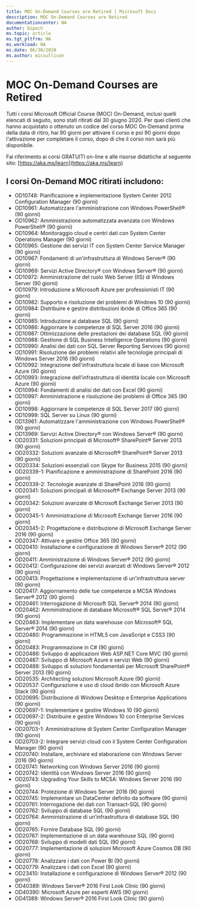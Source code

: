 ```yaml
---
title: MOC On-Demand Courses are Retired | Microsoft Docs
description: MOC On-Demand Courses are Retired 
documentationcenter: NA 
author: bipach
ms.topic: article
ms.tgt_pltfrm: NA
ms.workload: NA
ms.date: 06/30/2020
ms.author: micsullivan
---
```

# MOC On-Demand Courses are Retired

Tutti i corsi Microsoft Official Course (MOC) On-Demand, inclusi quelli elencati di seguito, sono stati ritirati dal 30 giugno 2020.  Per quei clienti che hanno acquistato o ottenuto un codice del corso MOC On-Demand prima della data di ritiro, hai 90 giorni per attivare il corso e poi 90 giorni dopo l'attivazione per completare il corso, dopo di che il corso non sarà più disponibile.

Fai riferimento ai corsi GRATUITI on-line e alle risorse didattiche al seguente sito: [https://aka.ms/learn](https://aka.ms/learn)

## I corsi On-Demand MOC ritirati includono:

- OD10748: Pianificazione e implementazione System Center 2012 Configuration Manager (90 giorni)
- OD10961: Automatizzare l'amministrazione con Windows PowerShell® (90 giorni)
- OD10962: Amministrazione automatizzata avanzata con Windows PowerShell® (90 giorni)  
- OD10964: Monitoraggio cloud e centri dati con System Center Operations Manager (90 giorni)  
- OD10965: Gestione dei servizi IT con System Center Service Manager (90 giorni)  
- OD10967: Fondamenti di un'infrastruttura di Windows Server® (90 giorni)  
- OD10969: Servizi Active Directory® con Windows Server® (90 giorni)  
- OD10972: Amministrazione del ruolo Web Server (IIS) di Windows Server (90 giorni)  
- OD10979: Introduzione a Microsoft Azure per professionisti IT (90 giorni)  
- OD10982: Supporto e risoluzione dei problemi di Windows 10 (90 giorni)  
- OD10984: Distribuire e gestire distribuzioni ibride di Office 365 (90 giorni)  
- OD10985: Introduzione ai database SQL (90 giorni)  
- OD10986: Aggiornare le competenze di SQL Server 2016 (90 giorni)  
- OD10987: Ottimizzazione delle prestazioni dei database SQL (90 giorni)  
- OD10988: Gestione di SQL Business Intelligence Operations (90 giorni)  
- OD10990: Analisi dei dati con SQL Server Reporting Services (90 giorni)  
- OD10991: Risoluzione dei problemi relativi alle tecnologie principali di Windows Server 2016 (90 giorni)  
- OD10992: Integrazione dell'infrastruttura locale di base con Microsoft Azure (90 giorni)  
- OD10993: Integrazione dell'infrastruttura di identità locale con Microsoft Azure (90 giorni)  
- OD10994: Fondamenti di analisi dei dati con Excel (90 giorni)  
- OD10997: Amministrazione e risoluzione dei problemi di Office 365 (90 giorni)  
- OD10998: Aggiornare le competenze di SQL Server 2017 (90 giorni)  
- OD10999: SQL Server su Linux (90 giorni)  
- OD13961: Automatizzare l'amministrazione con Windows PowerShell® (90 giorni)  
- OD13969: Servizi Active Directory® con Windows Server® (90 giorni)  
- OD20331: Soluzioni principali di Microsoft® SharePoint® Server 2013 (90 giorni)  
- OD20332: Soluzioni avanzate di Microsoft® SharePoint® Server 2013 (90 giorni)  
- OD20334: Soluzioni essenziali con Skype for Business 2015 (90 giorni)  
- OD20339-1: Pianificazione e amministrazione di SharePoint 2016 (90 giorni)  
- OD20339-2: Tecnologie avanzate di SharePoint 2016 (90 giorni)  
- OD20341: Soluzioni principali di Microsoft® Exchange Server 2013 (90 giorni)  
- OD20342: Soluzioni avanzate di Microsoft Exchange Server 2013 (90 giorni)  
- OD20345-1: Amministrazione di Microsoft Exchange Server 2016 (90 giorni)  
- OD20345-2: Progettazione e distribuzione di Microsoft Exchange Server 2016 (90 giorni)  
- OD20347: Attivare e gestire Office 365 (90 giorni)  
- OD20410: Installazione e configurazione di Windows Server® 2012 (90 giorni)  
- OD20411: Amministrazione di Windows Server® 2012 (90 giorni)  
- OD20412: Configurazione dei servizi avanzati di Windows Server® 2012 (90 giorni)  
- OD20413: Progettazione e implementazione di un'infrastruttura server (90 giorni)  
- OD20417: Aggiornamento delle tue competenze a MCSA Windows Server® 2012 (90 giorni)  
- OD20461: Interrogazione di Microsoft SQL Server® 2014 (90 giorni)  
- OD20462: Amministrazione di database Microsoft® SQL Server® 2014 (90 giorni)  
- OD20463: Implementare un data warehouse con Microsoft® SQL Server® 2014 (90 giorni)  
- OD20480: Programmazione in HTML5 con JavaScript e CSS3 (90 giorni)  
- OD20483: Programmazione in C# (90 giorni)  
- OD20486: Sviluppo di applicazioni Web ASP.NET Core MVC (90 giorni)  
- OD20487: Sviluppo di Microsoft Azure e servizi Web (90 giorni)  
- OD20488: Sviluppo di soluzioni fondamentali per Microsoft SharePoint® Server 2013 (90 giorni)  
- OD20535: Architecting soluzioni Microsoft Azure (90 giorni)  
- OD20537: Configurazione e uso di cloud ibrido con Microsoft Azure Stack (90 giorni)  
- OD20695: Distribuzione di Windows Desktop e Enterprise Applications (90 giorni)  
- OD20697-1: Implementare e gestire Windows 10 (90 giorni)  
- OD20697-2: Distribuire e gestire Windows 10 con Enterprise Services (90 giorni)  
- OD20703-1: Amministrazione di System Center Configuration Manager (90 giorni)  
- OD20703-2: Integrare servizi cloud con il System Center Configuration Manager (90 giorni)  
- OD20740: Installare, archiviare ed elaborazione con Windows Server 2016 (90 giorni)  
- OD20741: Networking con Windows Server 2016 (90 giorni)  
- OD20742: Identità con Windows Server 2016 (90 giorni)  
- OD20743: Upgrading Your Skills to MCSA: Windows Server 2016 (90 giorni)  
- OD20744: Protezione di Windows Server 2016 (90 giorni)  
- OD20745: Implementare un DataCenter definito da software (90 giorni)  
- OD20761: Interrogazione dei dati con Transact-SQL (90 giorni)  
- OD20762: Sviluppo di database SQL (90 giorni)  
- OD20764: Amministrazione di un’infrastruttura di database SQL (90 giorni)  
- OD20765: Fornire Database SQL (90 giorni)  
- OD20767: Implementazione di un data warehouse SQL (90 giorni)  
- OD20768: Sviluppo di modelli dati SQL (90 giorni)  
- OD20777: Implementazione di soluzioni Microsoft Azure Cosmos DB (90 giorni)  
- OD20778: Analizzare i dati con Power BI (90 giorni)  
- OD20779: Analizzare i dati con Excel (90 giorni)  
- OD23410: Installazione e configurazione di Windows Server® 2012 (90 giorni)  
- OD40389: Windows Server® 2016 First Look Clinic (90 giorni)  
- OD40390: Microsoft Azure per esperti AWS (90 giorni)  
- OD41389: Windows Server® 2016 First Look Clinic (90 giorni)  
